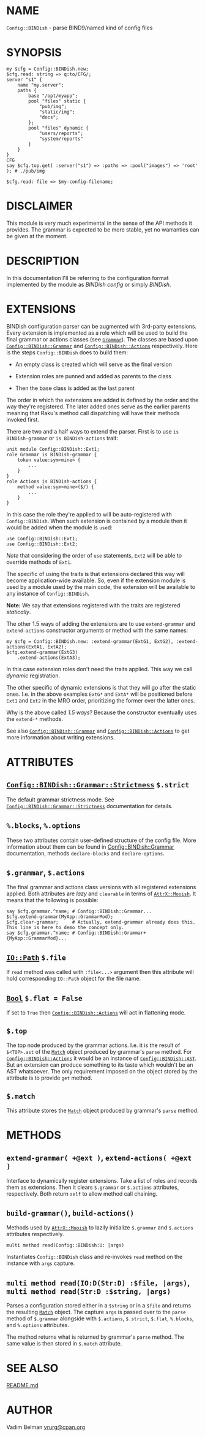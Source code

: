 NAME
====



`Config::BINDish` - parse BIND9/named kind of config files

SYNOPSIS
========



    my $cfg = Config::BINDish.new;
    $cfg.read: string => q:to/CFG/;
    server "s1" {
        name "my.server";
        paths {
            base "/opt/myapp";
            pool "files" static {
                "pub/img";
                "static/img";
                "docs";
            };
            pool "files" dynamic {
                "users/reports";
                "system/reports"
            }
        }
    }
    CFG
    say $cfg.top.get( :server("s1") => :paths => :pool("images") => 'root' ); # ./pub/img

    $cfg.read: file => $my-config-filename;

DISCLAIMER
==========



This module is very much experimental in the sense of the API methods it provides. The grammar is expected to be more stable, yet no warranties can be given at the moment.

DESCRIPTION
===========



In this documentation I'll be referring to the configuration format implemented by the module as *BINDish config* or simply *BINDish*.

EXTENSIONS
==========



BINDish configuration parser can be augmented with 3rd-party extensions. Every extension is implemented as a role which will be used to build the final grammar or actions classes (see [`Grammar`](https://docs.raku.org/type/Grammar)). The classes are based upon [`Config::BINDish::Grammar`](https://github.com/vrurg/raku-Config-BINDish/blob/v0.0.1/docs/md/Config/BINDish/Grammar.md) and [`Config::BINDish::Actions`](https://github.com/vrurg/raku-Config-BINDish/blob/v0.0.1/docs/md/Config/BINDish/Actions.md) respectively. Here is the steps `Config::BINDish` does to build them:

  * An empty class is created which will serve as the final version

  * Extension roles are punned and added as parents to the class

  * Then the base class is added as the last parent

The order in which the extensions are added is defined by the order and the way they're registered. The later added ones serve as the earlier parents meaning that Raku's method call dispatching will have their methods invoked first.

There are two and a half ways to extend the parser. First is to use `is BINDish-grammar` or `is BINDish-actions` trait:

    unit module Config::BINDish::Ext1;
    role Grammar is BINDish-grammar {
        token value:sym<mine> {
            ...
        }
    }
    role Actions is BINDish-actions {
        method value:sym<mine>($/) {
            ...
        }
    }

In this case the role they're applied to will be auto-registered with `Config::BINDish`. When such extension is contained by a module then it would be added when the module is `use`d:

    use Config::BINDish::Ext1;
    use Config::BINDish::Ext2;

*Note* that considering the order of `use` statements, `Ext2` will be able to override methods of `Ext1`.

The specific of using the traits is that extensions declared this way will become application-wide available. So, even if the extension module is used by a module used by the main code, the extension will be available to any instance of `Config::BINDish`.

**Note:** We say that extensions registered with the traits are registered *statically*.

The other 1.5 ways of adding the extensions are to use `extend-grammar` and `extend-actions` constructor arguments or method with the same names:

    my $cfg = Config::BINDish.new: :extend-grammar(ExtG1, ExtG2), :extend-actions(ExtA1, ExtA2);
    $cfg.extend-grammar(ExtG3)
        .extend-actions(ExtA3);

In this case extension roles don't need the traits applied. This way we call *dynamic* registration.

The other specific of dynamic extensions is that they will go after the static ones. I.e. in the above examples `ExtG*` and `ExtA*` will be positioned before `Ext1` and `Ext2` in the MRO order, prioritizing the former over the latter ones.

Why is the above called *1.5 ways*? Because the constructor eventually uses the `extend-*` methods.

See also [`Config::BINDish::Grammar`](https://github.com/vrurg/raku-Config-BINDish/blob/v0.0.1/docs/md/Config/BINDish/Grammar.md) and [`Config::BINDish::Actions`](https://github.com/vrurg/raku-Config-BINDish/blob/v0.0.1/docs/md/Config/BINDish/Actions.md) to get more information about writing extensions.

ATTRIBUTES
==========



[`Config::BINDish::Grammar::Strictness`](https://github.com/vrurg/raku-Config-BINDish/blob/v0.0.1/docs/md/Config/BINDish/Grammar/Strictness.md) `$.strict`
----------------------------------------------------------------------------------------------------------------------------------------------------------

The default grammar strictness mode. See [`Config::BINDish::Grammar::Strictness`](https://github.com/vrurg/raku-Config-BINDish/blob/v0.0.1/docs/md/Config/BINDish/Grammar/Strictness.md) documentation for details.

`%.blocks`, `%.options`
-----------------------

These two attributes contain user-defined structure of the config file. More information about them can be found in [Config::BINDish::Grammar](https://github.com/vrurg/raku-Config-BINDish/blob/v0.0.1/docs/md/Config/BINDish/Grammar.md) documentation, methods `declare-blocks` and `declare-options`.

`$.grammar`, `$.actions`
------------------------

The final grammar and actions class versions with all registered extensions applied. Both attributes are *lazy* and `clearable` in terms of [`AttrX::Mooish`](https://modules.raku.org/dist/AttrX::Mooish:cpan:VRURG). It means that the following is possible:

    say $cfg.grammar.^name; # Config::BINDish::Grammar...
    $cfg.extend-grammar(MyApp::GrammarMod);
    $cfg.clear-grammar;     # Actually, extend-grammar already does this. This line is here to demo the concept only.
    say $cfg.grammar.^name; # Config::BINDish::Grammar+{MyApp::GrammarMod}...

[`IO::Path`](https://docs.raku.org/type/IO::Path) `$.file`
----------------------------------------------------------

If `read` method was called with `:file<...>` argument then this attribute will hold corresponding `IO::Path` object for the file name.

[`Bool`](https://docs.raku.org/type/Bool) `$.flat = False`
----------------------------------------------------------

If set to `True` then [`Config::BINDish::Actions`](https://github.com/vrurg/raku-Config-BINDish/blob/v0.0.1/docs/md/Config/BINDish/Actions.md) will act in flattening mode.

`$.top`
-------

The top node produced by the grammar actions. I.e. it is the result of `$<TOP>.ast` of the [`Match`](https://docs.raku.org/type/Match) object produced by grammar's `parse` method. For [`Config::BINDish::Actions`](https://github.com/vrurg/raku-Config-BINDish/blob/v0.0.1/docs/md/Config/BINDish/Actions.md) it would be an instance of [`Config::BINDish::AST`](https://github.com/vrurg/raku-Config-BINDish/blob/v0.0.1/docs/md/Config/BINDish/AST.md). But an extension can produce something to its taste which wouldn't be an AST whatsoever. The only requirement imposed on the object stored by the attribute is to provide `get` method.

`$.match`
---------

This attribute stores the [`Match`](https://docs.raku.org/type/Match) object produced by grammar's `parse` method.

METHODS
=======



`extend-grammar( +@ext )`, `extend-actions( +@ext )`
----------------------------------------------------

Interface to dynamically register extensions. Take a list of roles and records them as extensions. Then it clears `$.grammar` or `$.actions` attributes, respectively. Both return `self` to allow method call chaining.

`build-grammar()`, `build-actions()`
------------------------------------

Methods used by [`AttrX::Mooish`](https://modules.raku.org/dist/AttrX::Mooish:cpan:VRURG) to lazily initialize `$.grammar` and `$.actions` attributes respectively.

`multi method read(Config::BINDish:U: |args)`

Instantiates `Config::BINDish` class and re-invokes `read` method on the instance with `args` capture.

`multi method read(IO:D(Str:D) :$file, |args)`, `multi method read(Str:D :$string, |args)`
------------------------------------------------------------------------------------------

Parses a configuration stored either in a `$string` or in a `$file` and returns the resulting [`Match`](https://docs.raku.org/type/Match) object. The capture `args` is passed over to the `parse` method of `$.grammar` alongside with `$.actions`, `$.strict`, `$.flat`, `%.blocks`, and `%.options` attributes.

The method returns what is returned by grammar's `parse` method. The same value is then stored in `$.match` attribute.

SEE ALSO
========

[README.md](README.md)

AUTHOR
======

Vadim Belman <vrurg@cpan.org>

